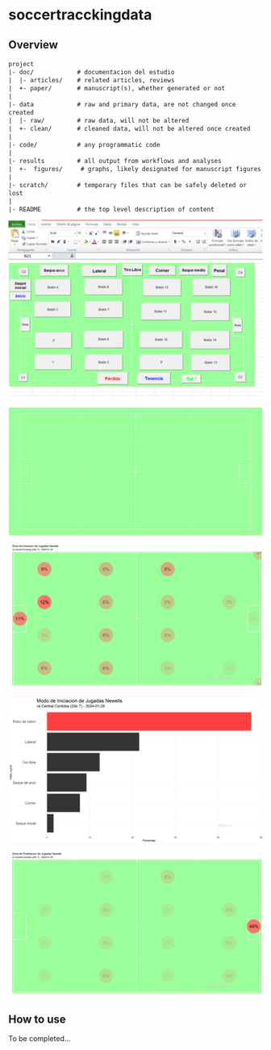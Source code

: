 # soccertracckingdata



Overview
--------

    project
    |- doc/            # documentacion del estudio
    |  |- articles/    # related articles, reviews 
    |  +- paper/       # manuscript(s), whether generated or not
    |
    |- data            # raw and primary data, are not changed once created 
    |  |- raw/         # raw data, will not be altered
    |  +- clean/       # cleaned data, will not be altered once created
    |
    |- code/           # any programmatic code
    |
    |- results         # all output from workflows and analyses
    |  +-  figures/     # graphs, likely designated for manuscript figures
    |
    |- scratch/        # temporary files that can be safely deleted or lost
    |
    |- README          # the top level description of content


![Plot01](results/figures/excel_data_collector.png)

![Plot02](results/figures/soccer_field.png)

![Plot03](results/figures/graph01.png)

![Plot04](results/figures/graph2.png)

![Plot05](results/figures/graph3.png)


How to use
----------

To be completed...